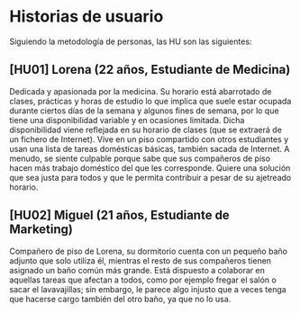 # Historias de usuario
Siguiendo la metodología de personas, las HU son las siguientes:

## [HU01] Lorena (22 años, Estudiante de Medicina)

Dedicada y apasionada por la medicina. Su horario está abarrotado de clases, prácticas y horas de estudio lo que implica que suele estar ocupada durante ciertos días de la semana y algunos fines de semana, por lo que tiene una disponibilidad variable y en ocasiones limitada. Dicha disponibilidad viene reflejada en su horario de clases (que se extraerá de un fichero de Internet). Vive en un piso compartido con otros estudiantes y usan una lista de tareas domésticas básicas, también sacada de Internet. A menudo, se siente culpable porque sabe que sus compañeros de piso hacen más trabajo doméstico del que les corresponde. Quiere una solución que sea justa para todos y que le permita contribuir a pesar de su ajetreado horario.

## [HU02] Miguel (21 años, Estudiante de Marketing)

Compañero de piso de Lorena, su dormitorio cuenta con un pequeño baño adjunto que solo 
utiliza él, mientras el resto de sus compañeros tienen asignado un baño común más grande. 
Está dispuesto a colaborar en aquellas tareas que afectan a todos, como por ejemplo fregar
el salón o sacar el lavavajillas; sin embargo, le parece algo injusto que a veces tenga 
que hacerse cargo también del otro baño, ya que no lo usa. 

